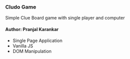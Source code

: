 ### Cludo Game
Simple Clue Board game with single player and computer

#### Author: Pranjal Karankar 

- Single Page Application
- Vanilla JS
- DOM Manipulation
